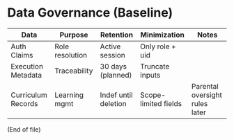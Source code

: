 # Data Governance (Baseline)

| Data | Purpose | Retention | Minimization | Notes |
|------|---------|-----------|--------------|-------|
| Auth Claims | Role resolution | Active session | Only role + uid | |
| Execution Metadata | Traceability | 30 days (planned) | Truncate inputs | |
| Curriculum Records | Learning mgmt | Indef until deletion | Scope-limited fields | Parental oversight rules later |

(End of file)